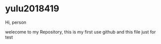 # yulu2018419
Hi, person

welecome to my Repository, this is my first use github
and this file just for test
